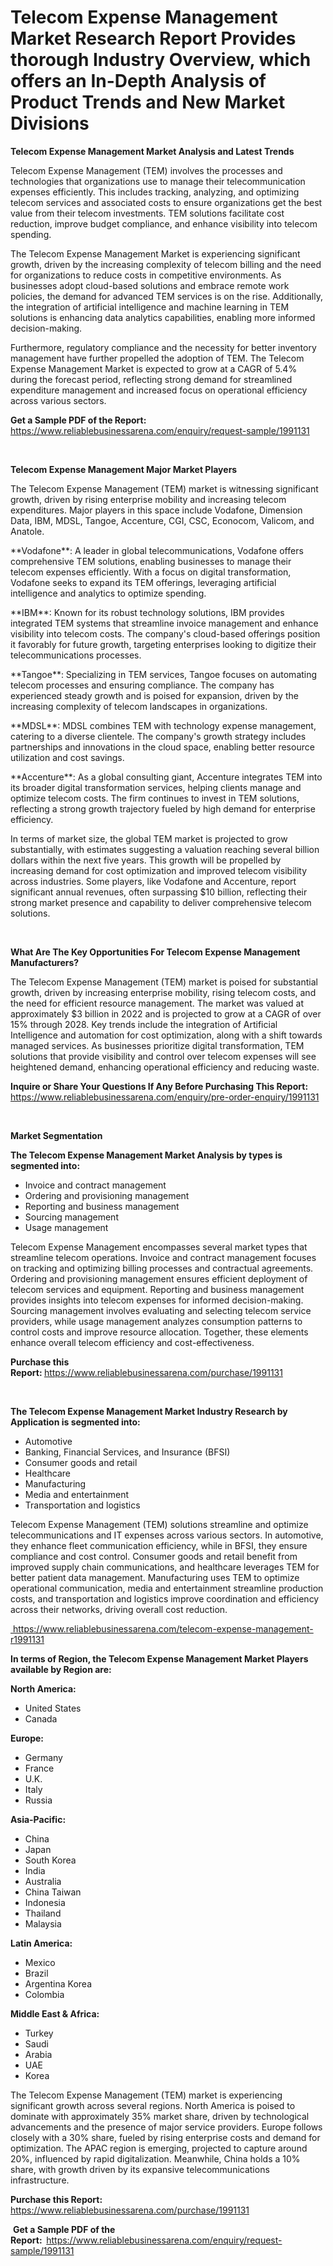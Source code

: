 <p><h1>Telecom Expense Management Market Research Report Provides thorough Industry Overview, which offers an In-Depth Analysis of Product Trends and New Market Divisions</h1></p><p><strong>Telecom Expense Management Market Analysis and Latest Trends</strong></p>
<p><p>Telecom Expense Management (TEM) involves the processes and technologies that organizations use to manage their telecommunication expenses efficiently. This includes tracking, analyzing, and optimizing telecom services and associated costs to ensure organizations get the best value from their telecom investments. TEM solutions facilitate cost reduction, improve budget compliance, and enhance visibility into telecom spending.</p><p>The Telecom Expense Management Market is experiencing significant growth, driven by the increasing complexity of telecom billing and the need for organizations to reduce costs in competitive environments. As businesses adopt cloud-based solutions and embrace remote work policies, the demand for advanced TEM services is on the rise. Additionally, the integration of artificial intelligence and machine learning in TEM solutions is enhancing data analytics capabilities, enabling more informed decision-making.</p><p>Furthermore, regulatory compliance and the necessity for better inventory management have further propelled the adoption of TEM. The Telecom Expense Management Market is expected to grow at a CAGR of 5.4% during the forecast period, reflecting strong demand for streamlined expenditure management and increased focus on operational efficiency across various sectors.</p></p>
<p><strong>Get a Sample PDF of the Report:&nbsp;</strong> <a href="https://www.reliablebusinessarena.com/enquiry/request-sample/1991131?utm_campaign=3288&utm_medium=2&utm_source=Github&utm_content=ia&utm_term=19042025&utm_id=telecom-expense-management">https://www.reliablebusinessarena.com/enquiry/request-sample/1991131</a></p>
<p>&nbsp;</p>
<p><strong>Telecom Expense Management Major Market Players</strong></p>
<p><p>The Telecom Expense Management (TEM) market is witnessing significant growth, driven by rising enterprise mobility and increasing telecom expenditures. Major players in this space include Vodafone, Dimension Data, IBM, MDSL, Tangoe, Accenture, CGI, CSC, Econocom, Valicom, and Anatole.</p><p>**Vodafone**: A leader in global telecommunications, Vodafone offers comprehensive TEM solutions, enabling businesses to manage their telecom expenses efficiently. With a focus on digital transformation, Vodafone seeks to expand its TEM offerings, leveraging artificial intelligence and analytics to optimize spending. </p><p>**IBM**: Known for its robust technology solutions, IBM provides integrated TEM systems that streamline invoice management and enhance visibility into telecom costs. The company's cloud-based offerings position it favorably for future growth, targeting enterprises looking to digitize their telecommunications processes.</p><p>**Tangoe**: Specializing in TEM services, Tangoe focuses on automating telecom processes and ensuring compliance. The company has experienced steady growth and is poised for expansion, driven by the increasing complexity of telecom landscapes in organizations.</p><p>**MDSL**: MDSL combines TEM with technology expense management, catering to a diverse clientele. The company's growth strategy includes partnerships and innovations in the cloud space, enabling better resource utilization and cost savings.</p><p>**Accenture**: As a global consulting giant, Accenture integrates TEM into its broader digital transformation services, helping clients manage and optimize telecom costs. The firm continues to invest in TEM solutions, reflecting a strong growth trajectory fueled by high demand for enterprise efficiency.</p><p>In terms of market size, the global TEM market is projected to grow substantially, with estimates suggesting a valuation reaching several billion dollars within the next five years. This growth will be propelled by increasing demand for cost optimization and improved telecom visibility across industries. Some players, like Vodafone and Accenture, report significant annual revenues, often surpassing $10 billion, reflecting their strong market presence and capability to deliver comprehensive telecom solutions.</p></p>
<p>&nbsp;</p>
<p><strong>What Are The Key Opportunities For Telecom Expense Management Manufacturers?</strong></p>
<p><p>The Telecom Expense Management (TEM) market is poised for substantial growth, driven by increasing enterprise mobility, rising telecom costs, and the need for efficient resource management. The market was valued at approximately $3 billion in 2022 and is projected to grow at a CAGR of over 15% through 2028. Key trends include the integration of Artificial Intelligence and automation for cost optimization, along with a shift towards managed services. As businesses prioritize digital transformation, TEM solutions that provide visibility and control over telecom expenses will see heightened demand, enhancing operational efficiency and reducing waste.</p></p>
<p><strong>Inquire or Share Your Questions If Any Before Purchasing This Report:</strong> <a href="https://www.reliablebusinessarena.com/enquiry/pre-order-enquiry/1991131?utm_campaign=3288&utm_medium=2&utm_source=Github&utm_content=ia&utm_term=19042025&utm_id=telecom-expense-management">https://www.reliablebusinessarena.com/enquiry/pre-order-enquiry/1991131</a></p>
<p>&nbsp;</p>
<p><strong>Market Segmentation</strong></p>
<p><strong>The Telecom Expense Management Market Analysis by types is segmented into:</strong></p>
<p><ul><li>Invoice and contract management</li><li>Ordering and provisioning management</li><li>Reporting and business management</li><li>Sourcing management</li><li>Usage management</li></ul></p>
<p><p>Telecom Expense Management encompasses several market types that streamline telecom operations. Invoice and contract management focuses on tracking and optimizing billing processes and contractual agreements. Ordering and provisioning management ensures efficient deployment of telecom services and equipment. Reporting and business management provides insights into telecom expenses for informed decision-making. Sourcing management involves evaluating and selecting telecom service providers, while usage management analyzes consumption patterns to control costs and improve resource allocation. Together, these elements enhance overall telecom efficiency and cost-effectiveness.</p></p>
<p><strong>Purchase this Report:&nbsp;</strong><a href="https://www.reliablebusinessarena.com/purchase/1991131?utm_campaign=3288&utm_medium=2&utm_source=Github&utm_content=ia&utm_term=19042025&utm_id=telecom-expense-management">https://www.reliablebusinessarena.com/purchase/1991131</a></p>
<p>&nbsp;</p>
<p><strong>The Telecom Expense Management Market Industry Research by Application is segmented into:</strong></p>
<p><ul><li>Automotive</li><li>Banking, Financial Services, and Insurance (BFSI)</li><li>Consumer goods and retail</li><li>Healthcare</li><li>Manufacturing</li><li>Media and entertainment</li><li>Transportation and logistics</li></ul></p>
<p><p>Telecom Expense Management (TEM) solutions streamline and optimize telecommunications and IT expenses across various sectors. In automotive, they enhance fleet communication efficiency, while in BFSI, they ensure compliance and cost control. Consumer goods and retail benefit from improved supply chain communications, and healthcare leverages TEM for better patient data management. Manufacturing uses TEM to optimize operational communication, media and entertainment streamline production costs, and transportation and logistics improve coordination and efficiency across their networks, driving overall cost reduction.</p></p>
<p><a href="https://www.reliablebusinessarena.com/telecom-expense-management-r1991131?utm_campaign=3288&utm_medium=2&utm_source=Github&utm_content=ia&utm_term=19042025&utm_id=telecom-expense-management">&nbsp;https://www.reliablebusinessarena.com/telecom-expense-management-r1991131</a></p>
<p><strong>In terms of Region, the Telecom Expense Management Market Players available by Region are:</strong></p>
<p>
    <p> <strong> North America: </strong>
        <ul>
            <li>United States</li>
            <li>Canada</li>
        </ul>
        </p> 
    <p> <strong> Europe: </strong>
        <ul>
            <li>Germany</li>
            <li>France</li>
            <li>U.K.</li>
            <li>Italy</li>
            <li>Russia</li>
        </ul>
        </p> 
    <p> <strong> Asia-Pacific: </strong>
        <ul>
            <li>China</li>
            <li>Japan</li>
            <li>South Korea</li>
            <li>India</li>
            <li>Australia</li>
            <li>China Taiwan</li>
            <li>Indonesia</li>
            <li>Thailand</li>
            <li>Malaysia</li>
        </ul>
        </p> 
    <p> <strong> Latin America: </strong>
        <ul>
            <li>Mexico</li>
            <li>Brazil</li>
            <li>Argentina Korea</li>
            <li>Colombia</li>
        </ul>
        </p> 
    <p> <strong> Middle East & Africa: </strong>
        <ul>
            <li>Turkey</li>
            <li>Saudi</li>
            <li>Arabia</li>
            <li>UAE</li>
            <li>Korea</li>
        </ul>
    </p>
    </p>
<p><p>The Telecom Expense Management (TEM) market is experiencing significant growth across several regions. North America is poised to dominate with approximately 35% market share, driven by technological advancements and the presence of major service providers. Europe follows closely with a 30% share, fueled by rising enterprise costs and demand for optimization. The APAC region is emerging, projected to capture around 20%, influenced by rapid digitalization. Meanwhile, China holds a 10% share, with growth driven by its expansive telecommunications infrastructure.</p></p>
<p><strong>Purchase this Report: </strong><a href="https://www.reliablebusinessarena.com/purchase/1991131?utm_campaign=3288&utm_medium=2&utm_source=Github&utm_content=ia&utm_term=19042025&utm_id=telecom-expense-management">https://www.reliablebusinessarena.com/purchase/1991131</a></p>
<p>&nbsp;<strong>Get a Sample PDF of the Report:&nbsp;&nbsp;</strong><a href="https://www.reliablebusinessarena.com/enquiry/request-sample/1991131?utm_campaign=3288&utm_medium=2&utm_source=Github&utm_content=ia&utm_term=19042025&utm_id=telecom-expense-management">https://www.reliablebusinessarena.com/enquiry/request-sample/1991131</a></p>
<p><strong></strong></p>
<p><p></p><p></p><p></p></p>